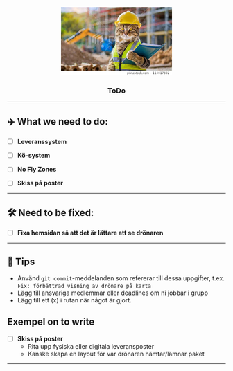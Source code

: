 <div align="center">
  <img src="static\icons\cat.webp" alt="Drone logo" width=256px>
  <h3>ToDo</h3>
</div>

---

## ✈️ What we need to do:

- [ ] **Leveranssystem**  
 

- [ ] **Kö-system**  

- [ ] **No Fly Zones**  

- [ ] **Skiss på poster**  

---

## 🛠️ Need to be fixed:

- [ ] **Fixa hemsidan så att det är lättare att se drönaren**  

---

## 📌 Tips

- Använd `git commit`-meddelanden som refererar till dessa uppgifter, t.ex. `Fix: förbättrad visning av drönare på karta`
- Lägg till ansvariga medlemmar eller deadlines om ni jobbar i grupp
- Lägg till ett (x) i rutan när något är gjort.


## Exempel on to write 

- [ ] **Skiss på poster**  
  - Rita upp fysiska eller digitala leveransposter  
  - Kanske skapa en layout för var drönaren hämtar/lämnar paket  

---

